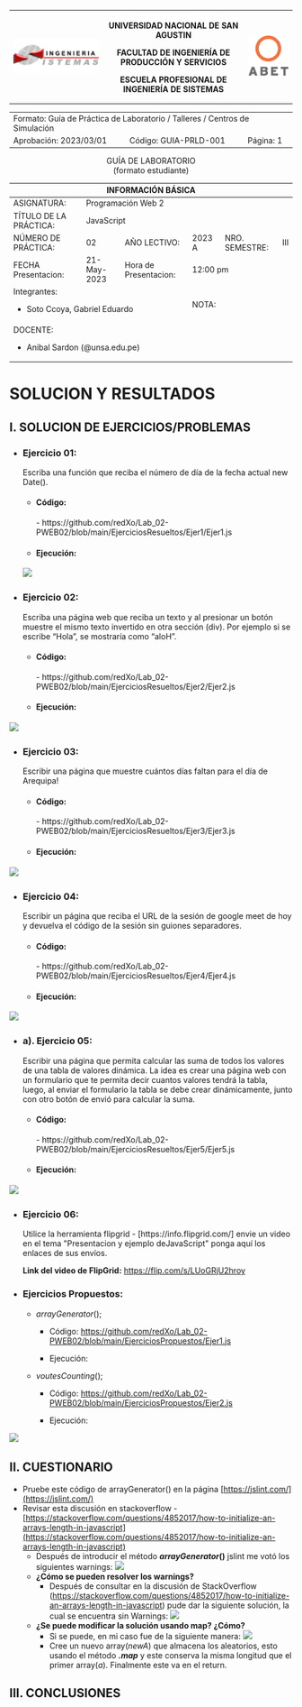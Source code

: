﻿<table>
  <tbody>
   <tr>
   <td><img src="https://github.com/rescobedoq/pw2/blob/main/epis.png?raw=true"></td>
   <th>
   <p>UNIVERSIDAD NACIONAL DE SAN AGUSTIN</p>
   <p>FACULTAD DE INGENIERÍA DE PRODUCCIÓN Y SERVICIOS</p>
   <p>ESCUELA PROFESIONAL DE INGENIERÍA DE SISTEMAS</p>
   </th>
   <td><img src="https://github.com/rescobedoq/pw2/blob/main/abet.png?raw=true"></td>
   </tr>
  </tbody>
</table>
<div align="center" dir="auto"><table>    
   <tbody>
   <tr><td colspan="3">Formato: Guía de Práctica de Laboratorio / Talleres / Centros de Simulación</td></tr>
   <tr><td>Aprobación:  2023/03/01</td><td>Código: GUIA-PRLD-001</td><td>Página: 1</td></tr>
   </tbody>
</table></div>
<div align="center" dir="auto">
   <span>GUÍA DE LABORATORIO</span><br>
   <span>(formato estudiante)</span>
</div>
<div align="center" dir="auto"><table>
   <tbody><tr><th colspan="6">INFORMACIÓN BÁSICA</th></tr>
   </tbody><tbody>
   <tr><td>ASIGNATURA:</td><td colspan="5">Programación Web 2</td></tr>
   <tr><td>TÍTULO DE LA PRÁCTICA:</td><td colspan="5">JavaScript</td></tr>
   <tr>
   <td>NÚMERO DE PRÁCTICA:</td><td>02</td><td>AÑO LECTIVO:</td><td>2023 A</td><td>NRO. SEMESTRE:</td><td>III</td>
   </tr>
   <tr>
   <td>FECHA Presentacion:</td><td>21-May-2023</td><td>Hora de Presentacion:</td><td colspan="3">12:00 pm</td>
   </tr>
   <tr><td colspan="3">Integrantes:
   <ul dir="auto">
   <li>Soto Ccoya, Gabriel Eduardo</li>
   </ul>
   </td>
   <td> NOTA: </td>
   <td colspan="2"> </td>
   </tr><tr><td colspan="6">DOCENTE:
   <ul dir="auto">
   <li>Anibal Sardon (@unsa.edu.pe)</li>
   </ul>
   </td>
   </tr></tbody></table></div>
   <h1>SOLUCION Y RESULTADOS</h1>
   <h2>I. SOLUCION DE EJERCICIOS/PROBLEMAS</h2>

 - <h3>Ejercicio 01: </h3>Escriba una función que reciba el número
    de día de la fecha actual new Date().
    
	 - <h4>Código:</h4>
		 - https://github.com/redXo/Lab_02-PWEB02/blob/main/EjerciciosResueltos/Ejer1/Ejer1.js
	 - <h4>Ejecución:</h4>
	 <img src="https://github.com/redXo/Lab_02-PWEB02/blob/main/IMGs/Ejer1.png">
    
 - <h3>Ejercicio 02: </h3>Escriba una página web que reciba un
    texto y al presionar un botón muestre el 	mismo texto invertido en
    otra sección (div). Por ejemplo si se escribe “Hola”, se mostraría
    como “aloH”.
    
	 - <h4>Código:</h4>
		 - https://github.com/redXo/Lab_02-PWEB02/blob/main/EjerciciosResueltos/Ejer2/Ejer2.js
	 - <h4>Ejecución:</h4>
<img src="https://github.com/redXo/Lab_02-PWEB02/blob/main/IMGs/Ejer2.png">
    
 - <h3>Ejercicio 03: </h3>Escribir una página que muestre cuántos
    días faltan para el día de Arequipa! 
    
	 - <h4>Código:</h4>
		 - https://github.com/redXo/Lab_02-PWEB02/blob/main/EjerciciosResueltos/Ejer3/Ejer3.js
	 - <h4>Ejecución:</h4>
<img src="https://github.com/redXo/Lab_02-PWEB02/blob/main/IMGs/Ejer3.png">

 - <h3>Ejercicio 04: </h3>Escribir un página que reciba el URL de
    la sesión de google meet de hoy y devuelva el código de la sesión
    sin guiones separadores.
    
	 - <h4>Código:</h4>
		 - https://github.com/redXo/Lab_02-PWEB02/blob/main/EjerciciosResueltos/Ejer4/Ejer4.js
	 - <h4>Ejecución:</h4>
<img src="https://github.com/redXo/Lab_02-PWEB02/blob/main/IMGs/Ejer4.png">
    
 - <h3>a). Ejercicio 05: </h3>Escribir una página que permita calcular
    las suma de todos los valores de una tabla de valores dinámica. La
    idea es crear una página web con un formulario que te permita decir
    cuantos valores tendrá la tabla, luego, al enviar el formulario la
    tabla se debe crear dinámicamente, junto con otro botón de envió
    para calcular la suma.
    
	 - <h4>Código:</h4>
		 - https://github.com/redXo/Lab_02-PWEB02/blob/main/EjerciciosResueltos/Ejer5/Ejer5.js
	 - <h4>Ejecución:</h4>
<img src="https://github.com/redXo/Lab_02-PWEB02/blob/main/IMGs/Ejer5.png">
    
 - <h3>Ejercicio 06: </h3>Utilice la herramienta flipgrid -
    [https://info.flipgrid.com/] envie un video en el tema "Presentacion
    y ejemplo deJavaScript" ponga aquí los enlaces de sus envíos.
    
    **Link del video de FlipGrid:**  https://flip.com/s/LUoGRjU2hroy
 - <h3>Ejercicios Propuestos:</h3>
 
	 - *arrayGenerator*();
		 - Código: https://github.com/redXo/Lab_02-PWEB02/blob/main/EjerciciosPropuestos/Ejer1.js
		 
		 - Ejecución:
		 
	 - *voutesCounting*();
		 - Código: https://github.com/redXo/Lab_02-PWEB02/blob/main/EjerciciosPropuestos/Ejer2.js

		 - Ejecución:
<img src="https://github.com/redXo/Lab_02-PWEB02/blob/main/IMGs/EjerProp.png">


   <h2>II. CUESTIONARIO</h2>
   

 - Pruebe este código de arrayGenerator() en la página  [https://jslint.com/](https://jslint.com/)
-   Revisar esta discusión en stackoverflow -  [https://stackoverflow.com/questions/4852017/how-to-initialize-an-arrays-length-in-javascript](https://stackoverflow.com/questions/4852017/how-to-initialize-an-arrays-length-in-javascript)
	- Después de introducir el método ***arrayGenerator*()** jslint me votó los siguientes warnings:
<img src = "https://github.com/redXo/Lab_02-PWEB02/blob/main/IMGs/Warnings(1).png"></img>
    -   **¿Cómo se pueden resolver los warnings?**
	    - Después de consultar en la discusión de StackOverflow (https://stackoverflow.com/questions/4852017/how-to-initialize-an-arrays-length-in-javascript) pude dar la siguiente solución, la cual se encuentra sin Warnings:
	    <img src = "https://github.com/redXo/Lab_02-PWEB02/blob/main/IMGs/OutOfWarnings.png"></img>
    -   **¿Se puede modificar la solución usando map? ¿Cómo?**
	    - Si se puede, en mi caso fue de la siguiente manera:
	    <img src = "https://github.com/redXo/Lab_02-PWEB02/blob/main/IMGs/OutOfWarnings(2).png"></img>
   	    - Cree un nuevo array(*newA*) que almacena los aleatorios, esto usando el método ***.map*** y este conserva la misma longitud que el primer array(*a*). Finalmente este va en el return.
   <h2>III. CONCLUSIONES</h2>
